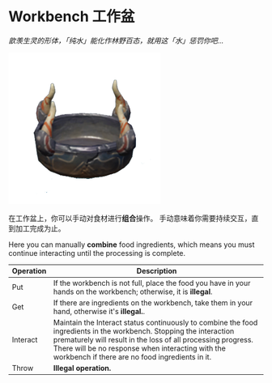 # Workbench 工作盆
*歆羡生灵的形体，「纯水」能化作林野百态，就用这「水」惩罚你吧...*

![icon](./ManualCombine.png)

在工作盆上，你可以手动对食材进行**组合**操作。
手动意味着你需要持续交互，直到加工完成为止。

Here you can manually **combine** food ingredients, which means you must continue interacting until the processing is complete.

|Operation|Description|
|--------|-------------------------------|
|Put     | If the workbench is not full, place the food you have in your hands on the workbench; otherwise, it is **illegal**. |
|Get     | If there are ingredients on the workbench, take them in your hand, otherwise it's **illegal.**. |
|Interact| Maintain the Interact status continuously to combine the food ingredients in the workbench. Stopping the interaction prematurely will result in the loss of all processing progress. There will be no response when interacting with the workbench if there are no food ingredients in it. |
|Throw   | **Illegal operation.** |


